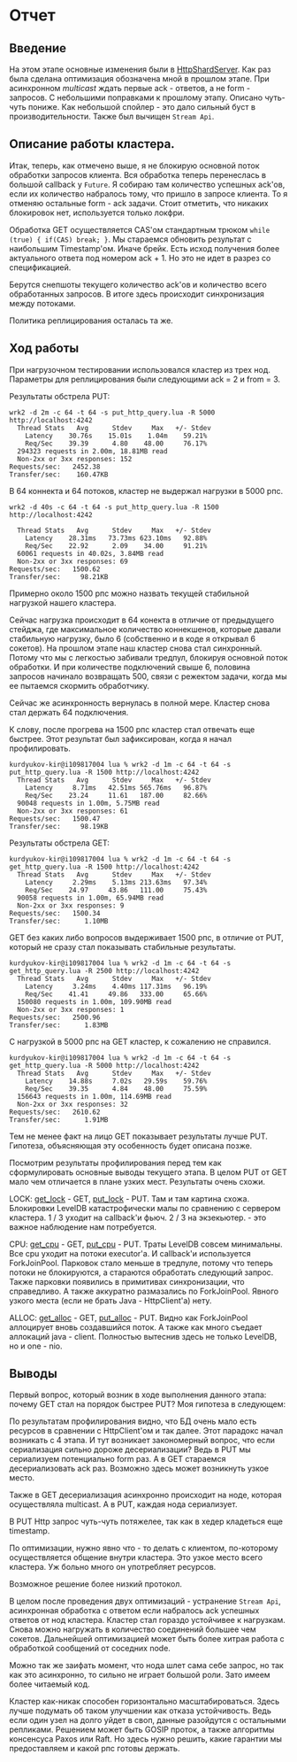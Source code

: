 # Отчет

## Введение

На этом этапе основные изменения были в [HttpShardServer](./../http/HttpShardServer.java).
Как раз была сделана оптимизация обозначена мной в прошлом этапе.
При асинхронном *multicast* ждать первые ack - ответов, а не form - запросов.
С небольшими поправками к прошлому этапу. Описано чуть-чуть пониже.
Как небольшой спойлер - это дало сильный буст в производительности.
Также был вычищен ``Stream Api``.

## Описание работы кластера.

Итак, теперь, как отмечено выше, я не блокирую основной поток обработки запросов клиента.
Вся обработка теперь перенеслась в большой callback у `Future`. Я собираю там количество успешных ack'ов, если их
количество набралось тому, что пришло в запросе клиента. То я отменяю остальные form - ack задачи. Стоит отметить, что
никаких блокировок нет, используется только локфри.

Обработка GET осуществляется CAS'ом стандартным трюком `while (true) { if(CAS) break; }`.
Мы стараемся обновить результат с наибольшим Timestamp'ом. Иначе брейк. Есть исход получения более актуального ответа
под номером ack + 1. Но это не идет в разрез со спецификацией.

Берутся снепшоты текущего количество ack'ов и количество всего обработанных запросов. В итоге здесь происходит
синхронизация между потоками.

Политика реплицирования осталась та же.

## Ход работы

При нагрузочном тестировании использовался кластер из трех нод. Параметры для реплицирования были следующими ack = 2 и
from = 3.

Результаты обстрела PUT:

````
wrk2 -d 2m -c 64 -t 64 -s put_http_query.lua -R 5000 http://localhost:4242
  Thread Stats   Avg      Stdev     Max   +/- Stdev
    Latency    30.76s    15.01s    1.04m    59.21%
    Req/Sec    39.39      4.80    48.00     76.17%
  294323 requests in 2.00m, 18.81MB read
  Non-2xx or 3xx responses: 152
Requests/sec:   2452.38
Transfer/sec:    160.47KB
````

В 64 коннекта и 64 потоков, кластер не выдержал нагрузки в 5000 рпс.

```
wrk2 -d 40s -c 64 -t 64 -s put_http_query.lua -R 1500 http://localhost:4242

  Thread Stats   Avg      Stdev     Max   +/- Stdev
    Latency    28.31ms   73.73ms 623.10ms   92.88%
    Req/Sec    22.92      2.09    34.00     91.21%
  60061 requests in 40.02s, 3.84MB read
  Non-2xx or 3xx responses: 69
Requests/sec:   1500.62
Transfer/sec:     98.21KB
```

Примерно около 1500 рпс можно назвать текущей стабильной нагрузкой нашего кластера.

Сейчас нагрузка происходит в 64 конекта в отличие от предыдущего стейджа, где максимальное количество коннекшенов,
которые давали стабильную нагрузку, было 6 (собственно и в коде я открывал 6 сокетов). На прошлом этапе наш кластер
снова стал синхронный. Потому что мы с легкостью забивали тредпул, блокируя основной поток обработки. И при количестве
подключений свыше 6, половина запросов начинало возвращать 500, связи с режектом задачи, когда мы ее пытаемся скормить
обработчику.

Сейчас же асинхронность вернулась в полной мере. Кластер снова стал держать 64 подключения.

К слову, после прогрева на 1500 рпс кластер стал отвечать еще быстрее.
Этот результат был зафиксирован, когда я начал профилировать.

```
kurdyukov-kir@i109817004 lua % wrk2 -d 1m -c 64 -t 64 -s put_http_query.lua -R 1500 http://localhost:4242
  Thread Stats   Avg      Stdev     Max   +/- Stdev
    Latency     8.71ms   42.51ms 565.76ms   96.87%
    Req/Sec    23.24     11.61   187.00     82.66%
  90048 requests in 1.00m, 5.75MB read
  Non-2xx or 3xx responses: 61
Requests/sec:   1500.47
Transfer/sec:     98.19KB
```

Результаты обстрела GET:

```
kurdyukov-kir@i109817004 lua % wrk2 -d 1m -c 64 -t 64 -s get_http_query.lua -R 1500 http://localhost:4242
  Thread Stats   Avg      Stdev     Max   +/- Stdev
    Latency     2.29ms    5.13ms 213.63ms   97.34%
    Req/Sec    24.97     43.86   111.00     75.43%
  90058 requests in 1.00m, 65.94MB read
  Non-2xx or 3xx responses: 9
Requests/sec:   1500.34
Transfer/sec:      1.10MB
```

GET без каких либо вопросов выдерживает 1500 рпс, в отличие от PUT, который не сразу стал показывать стабильные
результаты.

```
kurdyukov-kir@i109817004 lua % wrk2 -d 1m -c 64 -t 64 -s get_http_query.lua -R 2500 http://localhost:4242
  Thread Stats   Avg      Stdev     Max   +/- Stdev
    Latency     3.24ms    4.40ms 117.31ms   96.19%
    Req/Sec    41.41     49.86   333.00     65.66%
  150080 requests in 1.00m, 109.90MB read
  Non-2xx or 3xx responses: 1
Requests/sec:   2500.96
Transfer/sec:      1.83MB
```

C нагрузкой в 5000 рпс на GET кластер, к сожалению не справился.

```
kurdyukov-kir@i109817004 lua % wrk2 -d 1m -c 64 -t 64 -s get_http_query.lua -R 5000 http://localhost:4242
  Thread Stats   Avg      Stdev     Max   +/- Stdev
    Latency    14.88s     7.02s   29.59s    59.76%
    Req/Sec    39.35      4.84    48.00     75.59%
  156643 requests in 1.00m, 114.69MB read
  Non-2xx or 3xx responses: 32
Requests/sec:   2610.62
Transfer/sec:      1.91MB
```

Тем не менее факт на лицо GET показывает результаты лучше PUT.
Гипотеза, объясняющая эту особенность будет описана позже.

Посмотрим результаты профилирования перед тем как сформулировать основные выводы текущего этапа. В целом PUT от GET мало
чем отличается в плане узких мест. Результаты очень схожи.

LOCK: [get_lock](./profiler/png/get_lock.png) - GET, [put_lock](./profiler/png/put_lock.png) - PUT.
Там и там картина схожа. Блокировки LevelDB катастрофически малы по сравнению с сервером кластера.
1 / 3 уходит на callback'и фьюч. 2 / 3 на экзекьютер. - это важное наблюдение нам потребуется.

CPU: [get_cpu](./profiler/png/get_cpu.png) - GET, [put_cpu](./profiler/png/put_cpu.png) - PUT.
Траты LevelDB совсем минимальны. Все cpu уходит на потоки executor'a. И callback'и используется ForkJoinPool.
Парковок стало меньше в тредпуле, потому что теперь потоки не блокируются, а стараются обработать следующий запрос.
Также парковки появились в примитивах синхронизации, что справедливо. А также аккуратно размазались по ForkJoinPool.
Явного узкого места (если не брать Java - HttpClient'a) нету.

ALLOC: [get_alloc](./profiler/png/get_alloc.png) - GET, [put_alloc](./profiler/png/put_alloc.png) - PUT.
Видно как ForkJoinPool аллоцирует вновь создавшийся поток. А также как много съедает аллокаций java - client.
Полностью вытеснив здесь не только LevelDB, но и one - nio.

## Выводы

Первый вопрос, который возник в ходе выполнения данного этапа: почему GET стал на порядок быстрее PUT?
Моя гипотеза в следующем:

По результатам профилирования видно, что БД очень мало есть ресурсов в сравнении с HttpClient'ом и так далее.
Этот парадокс начал возникать с 4 этапа. И тут возникает закономерный вопрос, что если сериализация сильно дороже
десериализации? Ведь в PUT мы сериализуем потенциально form раз. А в GET стараемся десериализовать ack раз. Возможно
здесь может возникнуть узкое место.

Также в GET десериализация асинхронно происходит на ноде, которая осуществляла multicast.
А в PUT, каждая нода сериализует.

В PUT Http запрос чуть-чуть потяжелее, так как в хедер кладеться еще timestamp.

По оптимизации, нужно явно что - то делать с клиентом, по-которому осуществляется общение внутри кластера.
Это узкое место всего кластера. Уж больно много он употребляет ресурсов.

Возможное решение более низкий протокол.

В целом после проведения двух оптимизаций - устранение `Stream Api`, асинхронная обработка c ответом если набралось ack
успешных ответов от нод кластера. Кластер стал гораздо устойчивее к нагрузкам. Снова можно нагружать в количество
соединений большее чем сокетов. Дальнейшей оптимизацией может быть более хитрая работа с обработкой сообщений от
соседних node.

Можно так же заифать момент, что нода шлет сама себе запрос, но так как это асинхронно, то сильно не играет большой
роли. Зато имеем более читаемый код.

Кластер как-никак способен горизонтально масштабироваться. Здесь лучше подумать об таком улучшении как отказа
устойчивость.
Ведь если один узел на долго уйдет в своп, данные разойдутся с остальными репликами. Решением может быть GOSIP проток, а
также алгоритмы консенсуса Paxos или Raft. Но здесь нужно решить, какие гарантии мы предоставляем и какой рпс готовы
держать.